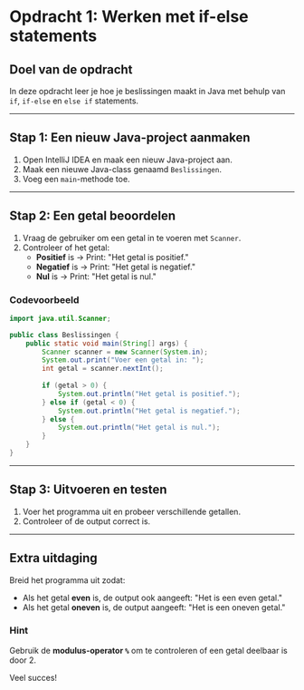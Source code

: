 # **Opdracht 1: Werken met if-else statements**

## **Doel van de opdracht**
In deze opdracht leer je hoe je beslissingen maakt in Java met behulp van `if`, `if-else` en `else if` statements.

---

## **Stap 1: Een nieuw Java-project aanmaken**
1. Open IntelliJ IDEA en maak een nieuw Java-project aan.
2. Maak een nieuwe Java-class genaamd `Beslissingen`.
3. Voeg een `main`-methode toe.

---

## **Stap 2: Een getal beoordelen**
1. Vraag de gebruiker om een getal in te voeren met `Scanner`.
2. Controleer of het getal:
    - **Positief** is → Print: "Het getal is positief."
    - **Negatief** is → Print: "Het getal is negatief."
    - **Nul** is → Print: "Het getal is nul."

### **Codevoorbeeld**
```java
import java.util.Scanner;

public class Beslissingen {
    public static void main(String[] args) {
        Scanner scanner = new Scanner(System.in);
        System.out.print("Voer een getal in: ");
        int getal = scanner.nextInt();
        
        if (getal > 0) {
            System.out.println("Het getal is positief.");
        } else if (getal < 0) {
            System.out.println("Het getal is negatief.");
        } else {
            System.out.println("Het getal is nul.");
        }
    }
}
```

---

## **Stap 3: Uitvoeren en testen**
1. Voer het programma uit en probeer verschillende getallen.
2. Controleer of de output correct is.

---

## **Extra uitdaging**
Breid het programma uit zodat:
- Als het getal **even** is, de output ook aangeeft: "Het is een even getal."
- Als het getal **oneven** is, de output aangeeft: "Het is een oneven getal."

### **Hint**
Gebruik de **modulus-operator `%`** om te controleren of een getal deelbaar is door 2.

Veel succes! 

